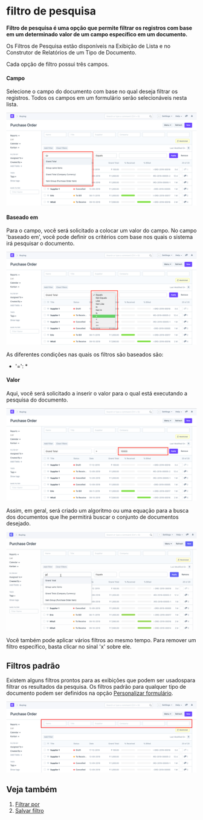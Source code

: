 # filtro de pesquisa


**Filtro de pesquisa é uma opção que permite filtrar os registros com base em um determinado valor de um campo específico em um documento.**


Os Filtros de Pesquisa estão disponíveis na Exibição de Lista e no Construtor de Relatórios de um Tipo de Documento.


Cada opção de filtro possui três campos.


#### Campo


Selecione o campo do documento com base no qual deseja filtrar os registros. Todos os campos em um formulário serão selecionáveis ​​nesta lista.


![Filtro de pesquisa](/files/using-search-filer-1.png)


#### Baseado em


Para o campo, você será solicitado a colocar um valor do campo. No campo 'baseado em', você pode definir os critérios com base nos quais o sistema irá pesquisar o documento.


![Filtro de pesquisa](/files/using-search-filter-2.png)


As diferentes condições nas quais os filtros são baseados são:


* '=':
\*


#### Valor


Aqui, você será solicitado a inserir o valor para o qual está executando a pesquisa do documento.


![Filtro de pesquisa](/files/using-search-filter-3.png)


Assim, em geral, será criado um algoritmo ou uma equação para a busca dos documentos que lhe permitirá buscar o conjunto de documentos desejado.


![Filtro de pesquisa](/files/using-search-filter.gif)


Você também pode aplicar vários filtros ao mesmo tempo. Para remover um filtro específico, basta clicar no sinal 'x' sobre ele.


## Filtros padrão


Existem alguns filtros prontos para as exibições que podem ser usados ​​para filtrar os resultados da pesquisa. Os filtros padrão para qualquer tipo de documento podem ser definidos na opção [Personalizar formulário](/docs/v13/user/manual/en/customize-erpnext/custom-field#12-more-properties).


![Filtro de pesquisa](/files/using-search-filter-4.png)


## Veja também


1. [Filtrar por](/docs/v13/user/manual/en/using-erpnext/filter-by)
2. [Salvar filtro](/docs/v13/user/manual/en/using-erpnext/save-filter)